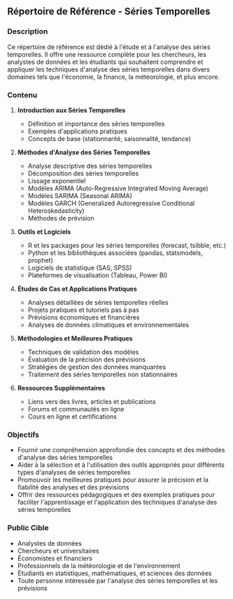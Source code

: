## Répertoire de Référence - Séries Temporelles

### Description

Ce répertoire de référence est dédié à l'étude et à l'analyse des séries temporelles. Il offre une ressource complète pour les chercheurs, les analystes de données et les étudiants qui souhaitent comprendre et appliquer les techniques d'analyse des séries temporelles dans divers domaines tels que l'économie, la finance, la météorologie, et plus encore.

### Contenu

1. **Introduction aux Séries Temporelles**
   - Définition et importance des séries temporelles
   - Exemples d'applications pratiques
   - Concepts de base (stationnarité, saisonnalité, tendance)

2. **Méthodes d'Analyse des Séries Temporelles**
   - Analyse descriptive des séries temporelles
   - Décomposition des séries temporelles
   - Lissage exponentiel
   - Modèles ARIMA (Auto-Regressive Integrated Moving Average)
   - Modèles SARIMA (Seasonal ARIMA)
   - Modèles GARCH (Generalized Autoregressive Conditional Heteroskedasticity)
   - Méthodes de prévision

3. **Outils et Logiciels**
   - R et les packages pour les séries temporelles (forecast, tsibble, etc.)
   - Python et les bibliothèques associées (pandas, statsmodels, prophet)
   - Logiciels de statistique (SAS, SPSS)
   - Plateformes de visualisation (Tableau, Power BI)

4. **Études de Cas et Applications Pratiques**
   - Analyses détaillées de séries temporelles réelles
   - Projets pratiques et tutoriels pas à pas
   - Prévisions économiques et financières
   - Analyses de données climatiques et environnementales

5. **Méthodologies et Meilleures Pratiques**
   - Techniques de validation des modèles
   - Évaluation de la précision des prévisions
   - Stratégies de gestion des données manquantes
   - Traitement des séries temporelles non stationnaires

6. **Ressources Supplémentaires**
   - Liens vers des livres, articles et publications
   - Forums et communautés en ligne
   - Cours en ligne et certifications

### Objectifs

- Fournir une compréhension approfondie des concepts et des méthodes d'analyse des séries temporelles
- Aider à la sélection et à l'utilisation des outils appropriés pour différents types d'analyses de séries temporelles
- Promouvoir les meilleures pratiques pour assurer la précision et la fiabilité des analyses et des prévisions
- Offrir des ressources pédagogiques et des exemples pratiques pour faciliter l'apprentissage et l'application des techniques d'analyse des séries temporelles

### Public Cible

- Analystes de données
- Chercheurs et universitaires
- Économistes et financiers
- Professionnels de la météorologie et de l'environnement
- Étudiants en statistiques, mathématiques, et sciences des données
- Toute personne intéressée par l'analyse des séries temporelles et les prévisions
